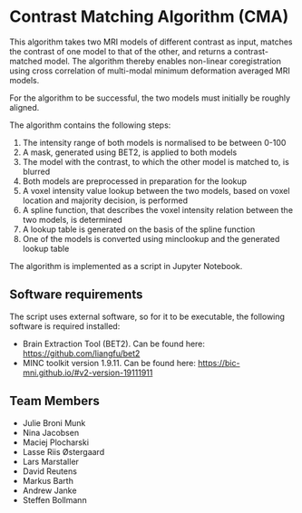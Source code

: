 # Contrast Matching Algorithm (CMA)

This algorithm takes two MRI models of different contrast as input, matches the contrast of one model to that of the other, and returns a contrast-matched model. The algorithm thereby enables non-linear coregistration using cross correlation of multi-modal minimum deformation averaged MRI models. 

For the algorithm to be successful, the two models must initially be roughly aligned.

The algorithm contains the following steps: 

  1. The intensity range of both models is normalised to be between 0-100
  2. A mask, generated using BET2, is applied to both models
  2. The model with the contrast, to which the other model is matched to, is blurred
  3. Both models are preprocessed in preparation for the lookup 
  4. A voxel intensity value lookup between the two models, based on voxel location and majority decision, is performed
  5. A spline function, that describes the voxel intensity relation between the two models, is determined
  6. A lookup table is generated on the basis of the spline function
  7. One of the models is converted using minclookup and the generated lookup table

The algorithm is implemented as a script in Jupyter Notebook. 

## Software requirements

The script uses external software, so for it to be executable, the following software is required installed:  

- Brain Extraction Tool (BET2). Can be found here: https://github.com/liangfu/bet2
- MINC toolkit version 1.9.11. Can be found here: https://bic-mni.github.io/#v2-version-19111911

## Team Members

- Julie Broni Munk
- Nina Jacobsen
- Maciej Plocharski
- Lasse Riis Østergaard
- Lars Marstaller
- David Reutens 
- Markus Barth
- Andrew Janke
- Steffen Bollmann
